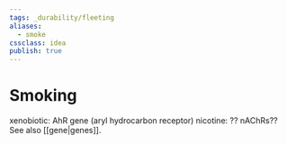 ```yaml
---
tags: _durability/fleeting
aliases: 
  - smoke
cssclass: idea
publish: true
---
```

# Smoking
xenobiotic: AhR gene (aryl hydrocarbon receptor)
nicotine: ?? nAChRs??
See also [[gene|genes]].
